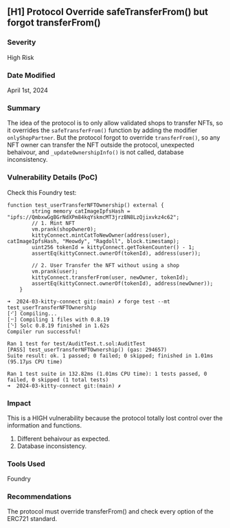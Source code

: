 ## [H1] Protocol Override safeTransferFrom() but forgot transferFrom()

### Severity

High Risk

### Date Modified

April 1st, 2024

### Summary

The idea of the protocol is to only allow validated shops to transfer NFTs, so it overrides the `safeTransferFrom()` function by adding the modifier `onlyShopPartner`.
But the protocol forgot to override `transferFrom()`, so any NFT owner can transfer the NFT outside the protocol, unexpected behaivour, and `_updateOwnershipInfo()` is not called, database inconsistency.

### Vulnerability Details (PoC)

Check this Foundry test:

```
function test_userTransferNFTOwnership() external {
        string memory catImageIpfsHash = "ipfs://QmbxwGgBGrNdXPm84kqYskmcMT3jrzBN8LzQjixvkz4c62";
        // 1. Mint NFT
        vm.prank(shopOwner0);
        kittyConnect.mintCatToNewOwner(address(user), catImageIpfsHash, "Meowdy", "Ragdoll", block.timestamp);
        uint256 tokenId = kittyConnect.getTokenCounter() - 1;
        assertEq(kittyConnect.ownerOf(tokenId), address(user));

        // 2. User Transfer the NFT without using a shop
        vm.prank(user);
        kittyConnect.transferFrom(user, newOwner, tokenId);
        assertEq(kittyConnect.ownerOf(tokenId), address(newOwner));
    }
```

```
➜  2024-03-kitty-connect git:(main) ✗ forge test --mt test_userTransferNFTOwnership
[⠊] Compiling...
[⠒] Compiling 1 files with 0.8.19
[⠑] Solc 0.8.19 finished in 1.62s
Compiler run successful!

Ran 1 test for test/AuditTest.t.sol:AuditTest
[PASS] test_userTransferNFTOwnership() (gas: 294657)
Suite result: ok. 1 passed; 0 failed; 0 skipped; finished in 1.01ms (95.17µs CPU time)

Ran 1 test suite in 132.82ms (1.01ms CPU time): 1 tests passed, 0 failed, 0 skipped (1 total tests)
➜  2024-03-kitty-connect git:(main) ✗
```

### Impact

This is a HIGH vulnerability because the protocol totally lost control over the information and functions.

1. Different behaivour as expected.
2. Database inconsistency.

### Tools Used

Foundry

### Recommendations

The protocol must override transferFrom() and check every option of the ERC721 standard.
